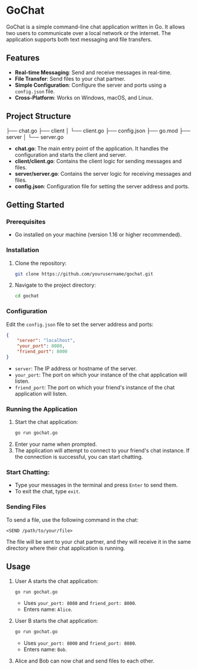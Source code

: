 # GoChat

GoChat is a simple command-line chat application written in Go. It allows two users to communicate over a local network or the internet. The application supports both text messaging and file transfers.

## Features

- **Real-time Messaging**: Send and receive messages in real-time.
- **File Transfer**: Send files to your chat partner.
- **Simple Configuration**: Configure the server and ports using a `config.json` file.
- **Cross-Platform**: Works on Windows, macOS, and Linux.

## Project Structure

├── chat.go
├── client
│   └── client.go
├── config.json
├── go.mod
├── server
│   └── server.go


- **chat.go**: The main entry point of the application. It handles the configuration and starts the client and server.
- **client/client.go**: Contains the client logic for sending messages and files.
- **server/server.go**: Contains the server logic for receiving messages and files.
- **config.json**: Configuration file for setting the server address and ports.

## Getting Started

### Prerequisites

- Go installed on your machine (version 1.16 or higher recommended).

### Installation

1. Clone the repository:
   ```bash
   git clone https://github.com/yourusername/gochat.git
   ```
2. Navigate to the project directory:
   ```bash
   cd gochat
   ```

### Configuration

Edit the `config.json` file to set the server address and ports:

```json
{
    "server": "localhost",
    "your_port": 8080,
    "friend_port": 8000
}
```

- `server`: The IP address or hostname of the server.
- `your_port`: The port on which your instance of the chat application will listen.
- `friend_port`: The port on which your friend's instance of the chat application will listen.

### Running the Application

1. Start the chat application:
   ```bash
   go run gochat.go
   ```
2. Enter your name when prompted.
3. The application will attempt to connect to your friend's chat instance. If the connection is successful, you can start chatting.

### Start Chatting:
   - Type your messages in the terminal and press `Enter` to send them.
   - To exit the chat, type `exit`.

### Sending Files

To send a file, use the following command in the chat:

```
<SEND /path/to/your/file>
```

The file will be sent to your chat partner, and they will receive it in the same directory where their chat application is running.

## Usage

1. User A starts the chat application:
   ```bash
   go run gochat.go
   ```
   - Uses `your_port: 8080` and `friend_port: 8000`.
   - Enters name: `Alice`.

2. User B starts the chat application:
   ```bash
   go run gochat.go
   ```
   - Uses `your_port: 8000` and `friend_port: 8080`.
   - Enters name: `Bob`.

3. Alice and Bob can now chat and send files to each other.